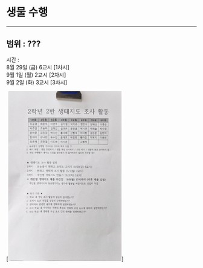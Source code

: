 # 생물 수행

---
범위 :  ???
-

시간 :  
8월 29일 (금) 6교시 [1차시]  
9월 1일 (월) 2교시 [2차시]  
9월 2일 (화) 3교시 [3차시]


[<img src="posts/images/biology.png" width="300" height="450"/>]